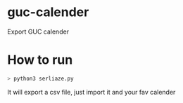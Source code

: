 # guc-calender
Export GUC calender 


# How to run

```bash
> python3 serliaze.py
```
It will export a csv file, just import it and your fav calender

